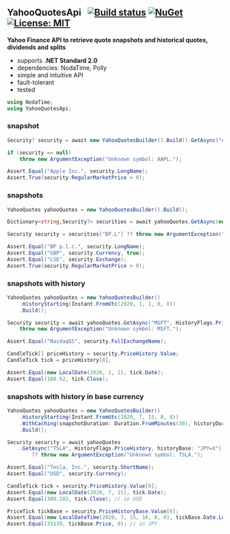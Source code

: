 ## YahooQuotesApi&nbsp;&nbsp; [![Build status](https://ci.appveyor.com/api/projects/status/qx83p28cdqvcpbhm?svg=true)](https://ci.appveyor.com/project/dshe/yahooquotesapi) [![NuGet](https://img.shields.io/nuget/vpre/YahooQuotesApi.svg)](https://www.nuget.org/packages/YahooQuotesApi/) [![License: MIT](https://img.shields.io/badge/License-MIT-yellow.svg)](https://opensource.org/licenses/MIT)

**Yahoo Finance API to retrieve quote snapshots and historical quotes, dividends and splits**
- supports **.NET Standard 2.0**
- dependencies: NodaTime, Polly
- simple and intuitive API
- fault-tolerant
- tested
```csharp
using NodaTime;
using YahooQuotesApi;
```
### snapshot
```csharp
Security? security = await new YahooQuotesBuilder().Build().GetAsync("AAPL");

if (security == null)
    throw new ArgumentException("Unknown symbol: AAPL.");

Assert.Equal("Apple Inc.", security.LongName);
Assert.True(security.RegularMarketPrice > 0);
```
### snapshots
```csharp
YahooQuotes yahooQuotes = new YahooQuotesBuilder().Build();

Dictionary<string,Security?> securities = await yahooQuotes.GetAsync(new[] { "AAPL", "BP.L", "USDJPY=X" });

Security security = securities["BP.L"] ?? throw new ArgumentException("Unknown symbol");

Assert.Equal("BP p.l.c.", security.LongName);
Assert.Equal("GBP", security.Currency, true);
Assert.Equal("LSE", security.Exchange);
Assert.True(security.RegularMarketPrice > 0);
```
### snapshots with history
```csharp
YahooQuotes yahooQuotes = new YahooQuotesBuilder()
    .HistoryStarting(Instant.FromUtc(2020, 1, 1, 0, 0))
    .Build();

Security security = await yahooQuotes.GetAsync("MSFT", HistoryFlags.PriceHistory) ??
    throw new ArgumentException("Unknown symbol: MSFT.");

Assert.Equal("NasdaqGS", security.FullExchangeName);

CandleTick[] priceHistory = security.PriceHistory.Value;
CandleTick tick = priceHistory[0];

Assert.Equal(new LocalDate(2020, 1, 2), tick.Date);
Assert.Equal(160.62, tick.Close);
```
### snapshots with history in base currency
```csharp
YahooQuotes yahooQuotes = new YahooQuotesBuilder()
    .HistoryStarting(Instant.FromUtc(2020, 7, 15, 0, 0))
    .WithCaching(snapshotDuration: Duration.FromMinutes(30), historyDuration: Duration.FromHours(6))
    .Build();

Security security = await yahooQuotes
    .GetAsync("TSLA", HistoryFlags.PriceHistory, historyBase: "JPY=X")
        ?? throw new ArgumentException("Unknown symbol: TSLA.");

Assert.Equal("Tesla, Inc.", security.ShortName);
Assert.Equal("USD", security.Currency);

CandleTick tick = security.PriceHistory.Value[0];
Assert.Equal(new LocalDate(2020, 7, 15), tick.Date);
Assert.Equal(309.202, tick.Close); // in USD

PriceTick tickBase = security.PriceHistoryBase.Value[0];
Assert.Equal(new LocalDateTime(2020, 7, 15, 16, 0, 0), tickBase.Date.LocalDateTime);
Assert.Equal(33139, tickBase.Price, 0); // in JPY
```

